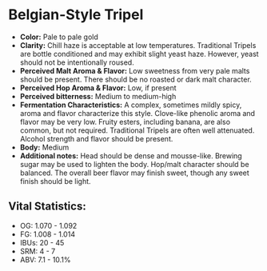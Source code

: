 # Belgian-Style Tripel

- **Color:** Pale to pale gold
- **Clarity:** Chill haze is acceptable at low temperatures. Traditional Tripels are bottle conditioned and may exhibit slight yeast haze. However, yeast should not be intentionally roused.
- **Perceived Malt Aroma & Flavor:** Low sweetness from very pale malts should be present. There should be no roasted or dark malt character.
- **Perceived Hop Aroma & Flavor:** Low, if present
- **Perceived bitterness:** Medium to medium-high
- **Fermentation Characteristics:** A complex, sometimes mildly spicy, aroma and flavor characterize this style. Clove-like phenolic aroma and flavor may be very low. Fruity esters, including banana, are also common, but not required. Traditional Tripels are often well attenuated. Alcohol strength and flavor should be present.
- **Body:** Medium
- **Additional notes:** Head should be dense and mousse-like. Brewing sugar may be used to lighten the body. Hop/malt character should be balanced. The overall beer flavor may finish sweet, though any sweet finish should be light.

## Vital Statistics:

- OG: 1.070 - 1.092
- FG: 1.008 - 1.014
- IBUs: 20 - 45
- SRM: 4 - 7
- ABV: 7.1 - 10.1% 

